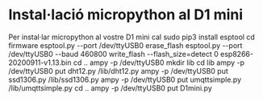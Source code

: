# Instal·lació micropython al D1 mini
Per instal·lar micropython al vostre D1 mini cal 
    sudo pip3 install esptool
    cd firmware
    esptool.py --port /dev/ttyUSB0 erase_flash
    esptool.py --port /dev/ttyUSB0 --baud 460800 write_flash --flash_size=detect 0 esp8266-20200911-v1.13.bin 
    cd ..
    ampy -p /dev/ttyUSB0 mkdir lib
    cd lib
    ampy -p /dev/ttyUSB0  put dht12.py /lib/dht12.py
    ampy -p /dev/ttyUSB0  put ssd1306.py /lib/ssd1306.py
    ampy -p /dev/ttyUSB0  put umqttsimple.py /lib/umqttsimple.py 
    cd ..
    ampy -p /dev/ttyUSB0  put D1mini.py
